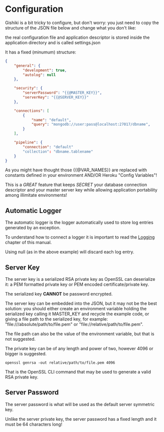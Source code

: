 # Configuration
Gishiki is a bit tricky to configure, but don't worry: you just need to copy the
structure of the JSON file below and change what you don't like:

the real configuration file and application descriptor is stored inside the application
directory and is called settings.json

It has a fixed (minumum) structure:
```json
{
    "general": {
        "development": true,
        "autolog": null
    },

    "security": {
        "serverPassword": "{{@MASTER_KEY}}",
        "serverKey": "{{@SERVER_KEY}}"
    },

    "connections": [
        {
            "name": "default",
            "query": "mongodb://user:pass@localhost:27017/dbname",
        }
    ],

    "pipeline": {
        "connection": "default"
        "collection": "dbname.tablename"
    }
}
```

As you might have thought those {{@VAR_NAMES}} are replaced with constants defined
in your environment AND/OR Heroku "Config Variables"!

This is a *GREAT* feature that keeps *SECRET* your database connection descriptor and
your master server key while allowing application portability among illimitate environments!


## Automatic Logger
The automatic logger is the logger automatically used to store log entries generated by
an exception.

To understand how to connect a logger it is important to read the [Logging](logging.md) chapter of this manual.

Using null (as in the above example) will discard each log entry.


## Server Key
The server key is a serialized RSA private key as OpenSSL can deserialize it:
a PEM formatted private key or PEM encoded certificate/private key.

The serialized key __CANNOT__ be password encrypted.

The server key can be embedded into the JSON, but it may not be the best solution:
you should either create an environment variable holding the serialized key calling it MASTER_KEY
and recycle the example code, or giving a file path to the serialized key, for example:
"file:///absolute/path/to/file.pem" or "file://relative/path/to/file.pem".

The file path can also be the value of the environment variable, but that is not suggested.

The private key can be of any length and power of two, however 4096 or bigger
is suggested.

```
openssl genrsa -out relative/path/to/file.pem 4096
```

That is the OpenSSL CLI command that may be used to generate a valid RSA private key.


## Server Password
The server password is what will be used as the default server symmetric key.

Unlike the server private key, the server password has a fixed length and it must
be 64 characters long!

